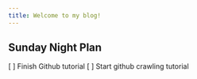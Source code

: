 ```yaml
---
title: Welcome to my blog!
---
```

## Sunday Night Plan
[ ] Finish Github tutorial
[ ] Start github crawling tutorial
